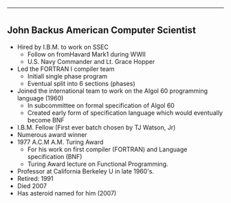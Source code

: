 ---
# 

## John Backus American Computer Scientist

- Hired by I.B.M. to work on SSEC
  * Follow on fromHavard Mark1 during WWII
  * U.S. Navy Commander and Lt. Grace Hopper
- Led the FORTRAN I compiler team
  * Initiall single phase program
  * Eventual split into 6 sections (phases)
- Joined the international team to work on the Algol 60 programming language (1960)
  * In subcommittee on formal specification of Algol 60
  * Created early  form of specification language which would eventually become BNF
- I.B.M. Fellow (First ever batch chosen by TJ Watson, Jr)
- Numerous award winner
- 1977 A.C.M A.M. Turing Award
  * For his work on first compiler (FORTRAN) and Language specification (BNF)
  * Turing Award lecture on Functional Programming.
- Professor at California Berkeley  U in late 1960's.
- Retired: 1991
- Died 2007
- Has asteroid named for him (2007)

